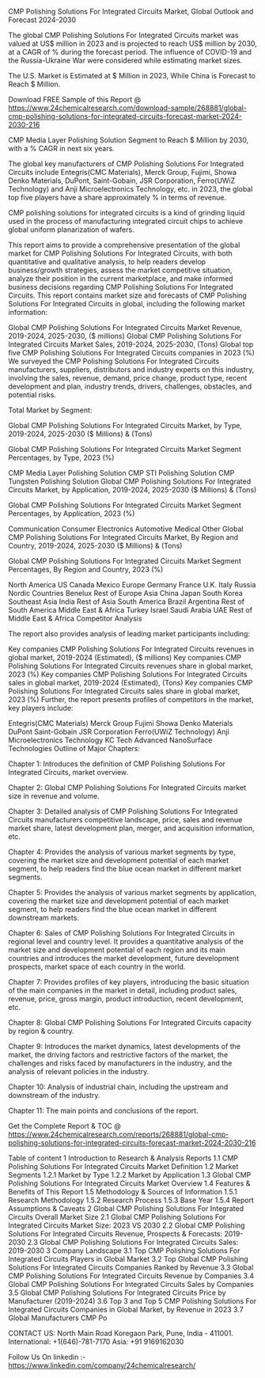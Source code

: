 CMP Polishing Solutions For Integrated Circuits Market, Global Outlook and Forecast 2024-2030

The global CMP Polishing Solutions For Integrated Circuits market was valued at US$ million in 2023 and is projected to reach US$ million by 2030, at a CAGR of % during the forecast period. The influence of COVID-19 and the Russia-Ukraine War were considered while estimating market sizes.

The U.S. Market is Estimated at $ Million in 2023, While China is Forecast to Reach $ Million.

Download FREE Sample of this Report @ https://www.24chemicalresearch.com/download-sample/268881/global-cmp-polishing-solutions-for-integrated-circuits-forecast-market-2024-2030-216

CMP Media Layer Polishing Solution Segment to Reach $ Million by 2030, with a % CAGR in next six years.

The global key manufacturers of CMP Polishing Solutions For Integrated Circuits include Entegris(CMC Materials), Merck Group, Fujimi, Showa Denko Materials, DuPont, Saint-Gobain, JSR Corporation, Ferro(UWiZ Technology) and Anji Microelectronics Technology, etc. in 2023, the global top five players have a share approximately % in terms of revenue.

CMP polishing solutions for integrated circuits is a kind of grinding liquid used in the process of manufacturing integrated circuit chips to achieve global uniform planarization of wafers.

This report aims to provide a comprehensive presentation of the global market for CMP Polishing Solutions For Integrated Circuits, with both quantitative and qualitative analysis, to help readers develop business/growth strategies, assess the market competitive situation, analyze their position in the current marketplace, and make informed business decisions regarding CMP Polishing Solutions For Integrated Circuits. This report contains market size and forecasts of CMP Polishing Solutions For Integrated Circuits in global, including the following market information:

Global CMP Polishing Solutions For Integrated Circuits Market Revenue, 2019-2024, 2025-2030, ($ millions)
Global CMP Polishing Solutions For Integrated Circuits Market Sales, 2019-2024, 2025-2030, (Tons)
Global top five CMP Polishing Solutions For Integrated Circuits companies in 2023 (%)
We surveyed the CMP Polishing Solutions For Integrated Circuits manufacturers, suppliers, distributors and industry experts on this industry, involving the sales, revenue, demand, price change, product type, recent development and plan, industry trends, drivers, challenges, obstacles, and potential risks.

Total Market by Segment:

Global CMP Polishing Solutions For Integrated Circuits Market, by Type, 2019-2024, 2025-2030 ($ Millions) & (Tons)

Global CMP Polishing Solutions For Integrated Circuits Market Segment Percentages, by Type, 2023 (%)

CMP Media Layer Polishing Solution
CMP STI Polishing Solution
CMP Tungsten Polishing Solution
Global CMP Polishing Solutions For Integrated Circuits Market, by Application, 2019-2024, 2025-2030 ($ Millions) & (Tons)

Global CMP Polishing Solutions For Integrated Circuits Market Segment Percentages, by Application, 2023 (%)

Communication
Consumer Electronics
Automotive
Medical
Other
Global CMP Polishing Solutions For Integrated Circuits Market, By Region and Country, 2019-2024, 2025-2030 ($ Millions) & (Tons)

Global CMP Polishing Solutions For Integrated Circuits Market Segment Percentages, By Region and Country, 2023 (%)

North America
US
Canada
Mexico
Europe
Germany
France
U.K.
Italy
Russia
Nordic Countries
Benelux
Rest of Europe
Asia
China
Japan
South Korea
Southeast Asia
India
Rest of Asia
South America
Brazil
Argentina
Rest of South America
Middle East & Africa
Turkey
Israel
Saudi Arabia
UAE
Rest of Middle East & Africa
Competitor Analysis

The report also provides analysis of leading market participants including:

Key companies CMP Polishing Solutions For Integrated Circuits revenues in global market, 2019-2024 (Estimated), ($ millions)
Key companies CMP Polishing Solutions For Integrated Circuits revenues share in global market, 2023 (%)
Key companies CMP Polishing Solutions For Integrated Circuits sales in global market, 2019-2024 (Estimated), (Tons)
Key companies CMP Polishing Solutions For Integrated Circuits sales share in global market, 2023 (%)
Further, the report presents profiles of competitors in the market, key players include:

Entegris(CMC Materials)
Merck Group
Fujimi
Showa Denko Materials
DuPont
Saint-Gobain
JSR Corporation
Ferro(UWiZ Technology)
Anji Microelectronics Technology
KC Tech
Advanced NanoSurface Technologies
Outline of Major Chapters:

Chapter 1: Introduces the definition of CMP Polishing Solutions For Integrated Circuits, market overview.

Chapter 2: Global CMP Polishing Solutions For Integrated Circuits market size in revenue and volume.

Chapter 3: Detailed analysis of CMP Polishing Solutions For Integrated Circuits manufacturers competitive landscape, price, sales and revenue market share, latest development plan, merger, and acquisition information, etc.

Chapter 4: Provides the analysis of various market segments by type, covering the market size and development potential of each market segment, to help readers find the blue ocean market in different market segments.

Chapter 5: Provides the analysis of various market segments by application, covering the market size and development potential of each market segment, to help readers find the blue ocean market in different downstream markets.

Chapter 6: Sales of CMP Polishing Solutions For Integrated Circuits in regional level and country level. It provides a quantitative analysis of the market size and development potential of each region and its main countries and introduces the market development, future development prospects, market space of each country in the world.

Chapter 7: Provides profiles of key players, introducing the basic situation of the main companies in the market in detail, including product sales, revenue, price, gross margin, product introduction, recent development, etc.

Chapter 8: Global CMP Polishing Solutions For Integrated Circuits capacity by region & country.

Chapter 9: Introduces the market dynamics, latest developments of the market, the driving factors and restrictive factors of the market, the challenges and risks faced by manufacturers in the industry, and the analysis of relevant policies in the industry.

Chapter 10: Analysis of industrial chain, including the upstream and downstream of the industry.

Chapter 11: The main points and conclusions of the report.

Get the Complete Report & TOC @ https://www.24chemicalresearch.com/reports/268881/global-cmp-polishing-solutions-for-integrated-circuits-forecast-market-2024-2030-216

Table of content
1 Introduction to Research & Analysis Reports
1.1 CMP Polishing Solutions For Integrated Circuits Market Definition
1.2 Market Segments
1.2.1 Market by Type
1.2.2 Market by Application
1.3 Global CMP Polishing Solutions For Integrated Circuits Market Overview
1.4 Features & Benefits of This Report
1.5 Methodology & Sources of Information
1.5.1 Research Methodology
1.5.2 Research Process
1.5.3 Base Year
1.5.4 Report Assumptions & Caveats
2 Global CMP Polishing Solutions For Integrated Circuits Overall Market Size
2.1 Global CMP Polishing Solutions For Integrated Circuits Market Size: 2023 VS 2030
2.2 Global CMP Polishing Solutions For Integrated Circuits Revenue, Prospects & Forecasts: 2019-2030
2.3 Global CMP Polishing Solutions For Integrated Circuits Sales: 2019-2030
3 Company Landscape
3.1 Top CMP Polishing Solutions For Integrated Circuits Players in Global Market
3.2 Top Global CMP Polishing Solutions For Integrated Circuits Companies Ranked by Revenue
3.3 Global CMP Polishing Solutions For Integrated Circuits Revenue by Companies
3.4 Global CMP Polishing Solutions For Integrated Circuits Sales by Companies
3.5 Global CMP Polishing Solutions For Integrated Circuits Price by Manufacturer (2019-2024)
3.6 Top 3 and Top 5 CMP Polishing Solutions For Integrated Circuits Companies in Global Market, by Revenue in 2023
3.7 Global Manufacturers CMP Po

CONTACT US:
North Main Road Koregaon Park, Pune, India - 411001.
International: +1(646)-781-7170
Asia: +91 9169162030

Follow Us On linkedin :- https://www.linkedin.com/company/24chemicalresearch/

